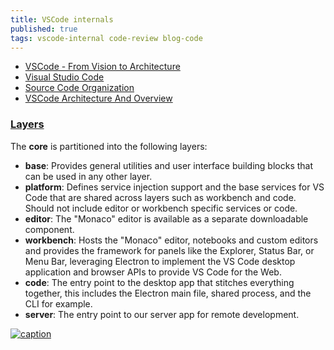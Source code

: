 ```yaml
---
title: VSCode internals
published: true
tags: vscode-internal code-review blog-code
---
```

- [VSCode - From Vision to Architecture](https://2021.desosa.nl/projects/vscode/posts/essay2/)
- [Visual Studio Code](https://delftswa.gitbooks.io/desosa-2017/content/vscode/chapter.html)
- [Source Code Organization](https://github.com/microsoft/vscode/wiki/Source-Code-Organization)
- [VSCode Architecture And Overview](https://www.c-sharpcorner.com/article/vscode-architecture-and-overview/)

<link rel="shortcut icon" href="https://code.visualstudio.com/favicon.ico" type="image/x-icon" />

### [Layers](https://github.com/microsoft/vscode/wiki/Source-Code-Organization#layers)

The **core** is partitioned into the following layers:

- **base**: Provides general utilities and user interface building blocks that can be used in any other layer.
- **platform**: Defines service injection support and the base services for VS Code that are shared across layers such as workbench and code. Should not include editor or workbench specific services or code.
- **editor**: The "Monaco" editor is available as a separate downloadable component.
- **workbench**: Hosts the "Monaco" editor, notebooks and custom editors and provides the framework for panels like the Explorer, Status Bar, or Menu Bar, leveraging Electron to implement the VS Code desktop application and browser APIs to provide VS Code for the Web.
- **code**: The entry point to the desktop app that stitches everything together, this includes the Electron main file, shared process, and the CLI for example.
- **server**: The entry point to our server app for remote development.


[ ![caption](https://2021.desosa.nl/projects/vscode/images/component_view_hua67b0b50be334bcb88cc99ee0bfff921_312138_1000x0_resize_q75_box_3.png) ](https://2021.desosa.nl/projects/vscode/posts/essay2/)
